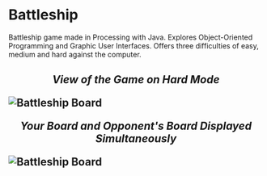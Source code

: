 # Battleship
Battleship game made in Processing with Java. Explores Object-Oriented Programming and Graphic User Interfaces.
Offers three difficulties of easy, medium and hard against the computer.
<h2>
  <p align = "center"><em>View of the Game on Hard Mode</em></p>
  <img src ="https://i.imgur.com/H5dOqOR.png" alt = "Battleship Board">

  <p align = "center"><em>Your Board and Opponent's Board Displayed Simultaneously</em></p>       
  <img src ="https://i.imgur.com/lB2h01S.png" alt = "Battleship Board">
<h2> 





